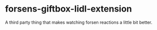 # forsens-giftbox-lidl-extension
A third party thing that makes watching forsen reactions a little bit better.
